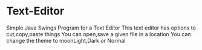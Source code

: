 # Text-Editor
Simple Java Swings Program for a Text Editor
This text editor has options to cut,copy,paste things
You can open,save a given file in a location
You can change the theme to moonLight,Dark or Normal
